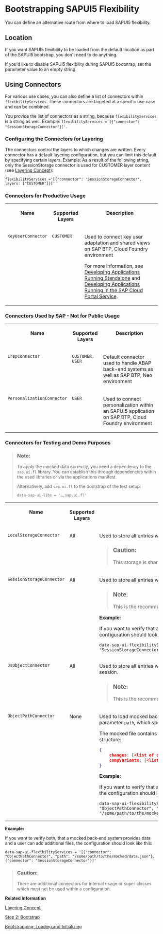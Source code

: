 <!-- loio642dab291a7b47ec9d46c39b3c482aba -->

# Bootstrapping SAPUI5 Flexibility

You can define an alternative route from where to load SAPUI5 flexibility.



<a name="loio642dab291a7b47ec9d46c39b3c482aba__section_ch4_3bf_pkb"/>

## Location

If you want SAPUI5 flexibility to be loaded from the default location as part of the SAPUI5 bootstrap, you don't need to do anything.

If you'd like to disable SAPUI5 flexibility during SAPUI5 bootstrap, set the parameter value to an empty string.



<a name="loio642dab291a7b47ec9d46c39b3c482aba__section_dwl_nbf_pkb"/>

## Using Connectors

For various use cases, you can also define a list of connectors within `flexibilityServices`. These connectors are targeted at a specific use case and can be combined.

You provide the list of connectors as a string, because `flexibilityServices` is a string as well. Example: `flexibilityServices ='[{"connector": "SessionStorageConnector"}]'`.



### Configuring the Connectors for Layering

The connectors control the layers to which changes are written. Every connector has a default layering configuration, but you can limit this default by specifying certain layers. Example: As a result of the following string, only the SessionStorage connector is used for CUSTOMER layer content \(see [Layering Concept](layering-concept-9e63057.md)\):

`flexibilityServices ='[{"connector": "SessionStorageConnector", layers: ["CUSTOMER"]}]’`



### Connectors for Productive Usage


<table>
<tr>
<th valign="top">

Name

</th>
<th valign="top">

Supported Layers

</th>
<th valign="top">

Description

</th>
</tr>
<tr>
<td valign="top">

`KeyUserConnector`

</td>
<td valign="top">

`CUSTOMER`

</td>
<td valign="top">

Used to connect key user adaptation and shared views on SAP BTP, Cloud Foundry environment

For more information, see [Developing Applications Running Standalone](https://help.sap.com/docs/UI5_FLEXIBILITY_KEY_USER/0f8b49c4dfc94bc0bda25a19aa93d5b2/7f1c8c8aa7e1487a9d79a0b001e8060b.html/?&version=Cloud#adding-sapui5-flexibility-services-to-the-sapui5-bootstrap) and [Developing Applications Running in the SAP Cloud Portal Service](https://help.sap.com/docs/UI5_FLEXIBILITY_KEY_USER/0f8b49c4dfc94bc0bda25a19aa93d5b2/55433c585c5a43ef96d9b8d4bc4bc464.html/?&version=Cloud#adding-sapui5-flexibility-services-to-the-sapui5-bootstrap).

</td>
</tr>
</table>



### Connectors Used by SAP - Not for Public Usage


<table>
<tr>
<th valign="top">

Name

</th>
<th valign="top">

Supported Layers

</th>
<th valign="top">

Description

</th>
</tr>
<tr>
<td valign="top">

`LrepConnector`

</td>
<td valign="top">

`CUSTOMER, USER`

</td>
<td valign="top">

Default connector used to handle ABAP back-end systems as well as SAP BTP, Neo environment

</td>
</tr>
<tr>
<td valign="top">

`PersonalizationConnector`

</td>
<td valign="top">

`USER`

</td>
<td valign="top">

Used to connect personalization within an SAPUI5 application on SAP BTP, Cloud Foundry environment

</td>
</tr>
</table>



### Connectors for Testing and Demo Purposes

> ### Note:  
> To apply the mocked data correctly, you need a dependency to the `sap.ui.fl` library. You can establish this through dependencies within the used libraries or via the applications manifest.
> 
> Alternatively, add `sap.ui.fl` to the bootstrap of the test setup:
> 
> ```html
> data-sap-ui-libs = '…,sap.ui.fl'
> ```


<table>
<tr>
<th valign="top">

Name

</th>
<th valign="top">

Supported Layers

</th>
<th valign="top">

Description

</th>
</tr>
<tr>
<td valign="top">

`LocalStorageConnector`

</td>
<td valign="top">

All

</td>
<td valign="top">

Used to store all entries within the local storage of the browser.

> ### Caution:  
> This storage is shared in case of parallel testing.



</td>
</tr>
<tr>
<td valign="top">

`SessionStorageConnector`

</td>
<td valign="top">

All

</td>
<td valign="top">

Used to store all entries within the session storage of the browser.

> ### Note:  
> This is the recommended connector for testing.

**Example:**

If you want to verify that a user can add additional files, the configuration should look like this:

```
data-sap-ui-flexibilityServices = '[{"connector": "SessionStorageConnector"}]'
```



</td>
</tr>
<tr>
<td valign="top">

`JsObjectConnector`

</td>
<td valign="top">

All

</td>
<td valign="top">

Used to store all entries within a JSON object persisting only for the session.

> ### Note:  
> This is the recommended connector for testing.



</td>
</tr>
<tr>
<td valign="top">

`ObjectPathConnector`

</td>
<td valign="top">

None

</td>
<td valign="top">

Used to load mocked back-end responses. It needs an additional parameter `path`, which specifies the absolute path to the mock file.

The mocked file contains the data as JSON with the following structure:

```json
{
    changes: [<list of changes as JSON>],
    compVariants: [<list of filters for comp controls as JSON>]
}

```

**Example:**

If you want to verify that a mocked back-end system provides data, the configuration should look like this:

```
data-sap-ui-flexibilityServices = '[{"connector": "ObjectPathConnector", "path": "/some/path/to/the/mocked/data.json"}]'
```



</td>
</tr>
</table>

**Example:**

If you want to verify both, that a mocked back-end system provides data and a user can add additional files, the configuration should look like this:

```
data-sap-ui-flexibilityServices = '[{"connector": "ObjectPathConnector", "path": "/some/path/to/the/mocked/data.json"},{"connector": "SessionStorageConnector"}]'
```

> ### Caution:  
> There are additional connectors for internal usage or super classes which must not be used within a configuration.



**Related Information**  


[Layering Concept](layering-concept-9e63057.md "SAPUI5 flexibility uses a consistent layering concept to store the UI changes as semantic delta information. This layering concept applies consistently to all users of SAPUI5 flexibility (end users, key users, and developers).")

[Step 2: Bootstrap](../03_Get-Started/step-2-bootstrap-fe12df2.md "Before we can do something with SAPUI5, we need to load and initialize it. This process of loading and initializing SAPUI5 is called bootstrapping. Once this bootstrapping is finished, we simply display an alert.")

[Bootstrapping: Loading and Initializing](bootstrapping-loading-and-initializing-a04b0d1.md "To use SAPUI5 features in your HTML page, you have to load and initialize the SAPUI5 library.")

